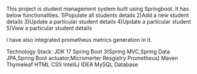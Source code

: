 
This project is student management system built using Springboot. 
It has below functionalities.
1)Populate all students details 
2)Add a new student details 
3)Update a particular student details 
4)Update a particular student 
5)View a particular student details

I have also integrated prometheus metrics generation in it.

Technology Stack:
JDK 17
Spring Boot 3(Spring MVC,Spring Data JPA,Spring Boot actuator,Micromerter Resgistry Prometheus)
Maven
Thymeleaf
HTML
CSS
IntelliJ IDEA
MySQL Database
